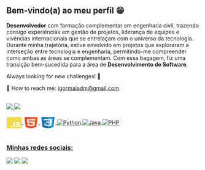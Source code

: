 ## Bem-vindo(a) ao meu perfil 😁

**Desenvolvedor** com formação complementar em engenharia civil, trazendo consigo experiências em gestão de projetos, liderança de equipes e vivências internacionais que se entrelaçam com o universo da tecnologia. Durante minha trajetória, estive envolvido em projetos que exploraram a interseção entre tecnologia e engenharia, permitindo-me compreender como ambas as áreas se complementam. Com essa bagagem, fiz uma transição bem-sucedida para a área de **Desenvolvimento de Software**.

Always looking for new challenges! 🚀

📧 How to reach me: igormaiadm@gmail.com

<br>
 
<div>
   <a href="https://github.com/igormaiadm">
   <img height="180em" src="https://github-readme-stats.vercel.app/api?username=igormaiadm&show_icons=true&theme=tokyonight&include_all_commits=true&count_private=true"/>
   <img height="180em" src="https://github-readme-stats.vercel.app/api/top-langs/?username=igormaiadm&layout=compact&langs_count=6&theme=tokyonight"/>
</div>
    
<div style="display: inline_block"><br>
  <img align="center" alt="JavaScript" height="30" width="40" src="https://raw.githubusercontent.com/devicons/devicon/master/icons/javascript/javascript-plain.svg">
  <img align="center" alt="HTML" height="30" width="40" src="https://raw.githubusercontent.com/devicons/devicon/master/icons/html5/html5-original.svg">
  <img align="center" alt="CSS" height="30" width="40" src="https://raw.githubusercontent.com/devicons/devicon/master/icons/css3/css3-original.svg">
  <img align="center" alt="Python" height="30" width="40" src="https://cdn.jsdelivr.net/gh/devicons/devicon@latest/icons/python/python-original.svg">
  <img align="center" alt="Java" height="30" width="40" src="https://cdn.jsdelivr.net/gh/devicons/devicon@latest/icons/java/java-original.svg">
  <img align="center" alt="PHP" height="30" width="40" src="https://cdn.jsdelivr.net/gh/devicons/devicon@latest/icons/php/php-original.svg">  
</div>
 
<br>
 
### Minhas redes sociais:
 
<div>
  <a href="https://www.linkedin.com/in/igormaiademoura/" target="_blank"><img src="https://img.shields.io/badge/-LinkedIn-%230077B5?style=for-the-badge&logo=linkedin&logoColor=white" target="_blank"></a>
  <a href="https://instagram.com/igormaiadm" target="_blank"><img src="https://img.shields.io/badge/-Instagram-%23E4405F?style=for-the-badge&logo=instagram&logoColor=white" target="_blank"></a>
  <a href = "mailto:igormaiadm@gmail.com"><img src="https://img.shields.io/badge/-Gmail-%23333?style=for-the-badge&logo=gmail&logoColor=white" target="_blank"></a>
</div>
